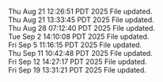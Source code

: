 Thu Aug 21 12:26:51 PDT 2025
File updated. <br />
Thu Aug 21 13:33:45 PDT 2025
File updated. <br />
Thu Aug 28 07:12:40 PDT 2025
File updated. <br />
Tue Sep  2 14:10:08 PDT 2025
File updated. <br />
Fri Sep  5 11:16:15 PDT 2025
File updated. <br />
Thu Sep 11 10:42:48 PDT 2025
File updated. <br />
Fri Sep 12 14:27:17 PDT 2025
File updated. <br />
Fri Sep 19 13:31:21 PDT 2025
File updated. <br />
